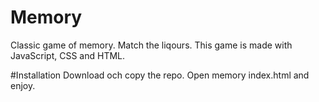 # Memory
Classic game of memory. Match the liqours.
This game is made with JavaScript, CSS and HTML.

#Installation
Download och copy the repo. Open memory index.html and enjoy.
